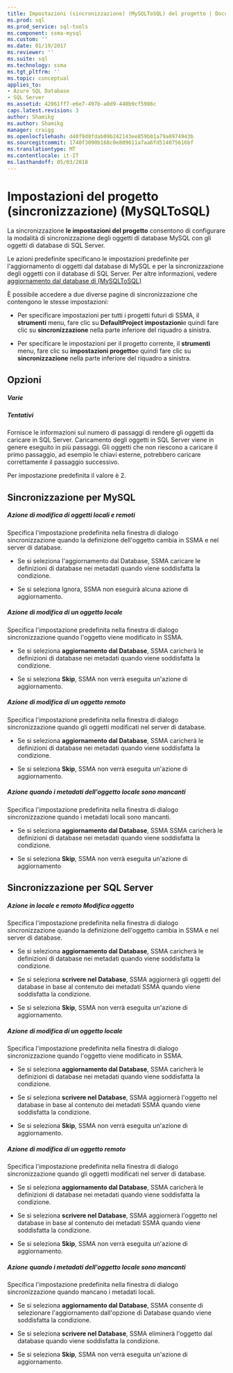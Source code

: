 ```yaml
---
title: Impostazioni (sincronizzazione) (MySQLToSQL) del progetto | Documenti Microsoft
ms.prod: sql
ms.prod_service: sql-tools
ms.component: ssma-mysql
ms.custom: ''
ms.date: 01/19/2017
ms.reviewer: ''
ms.suite: sql
ms.technology: ssma
ms.tgt_pltfrm: ''
ms.topic: conceptual
applies_to:
- Azure SQL Database
- SQL Server
ms.assetid: 42061ff7-e6e7-497b-a0d9-440b9cf5986c
caps.latest.revision: 3
author: Shamikg
ms.author: Shamikg
manager: craigg
ms.openlocfilehash: d40f9d8fdab09b242143ee859b01a79a0974943b
ms.sourcegitcommit: 1740f3090b168c0e809611a7aa6fd514075616bf
ms.translationtype: MT
ms.contentlocale: it-IT
ms.lasthandoff: 05/03/2018
---
```

# <a name="project-settings-synchronization-mysqltosql"></a>Impostazioni del progetto (sincronizzazione) (MySQLToSQL)
La sincronizzazione **le impostazioni del progetto** consentono di configurare la modalità di sincronizzazione degli oggetti di database MySQL con gli oggetti di database di SQL Server.  
  
Le azioni predefinite specificano le impostazioni predefinite per l'aggiornamento di oggetti dal database di MySQL e per la sincronizzazione degli oggetti con il database di SQL Server. Per altre informazioni, vedere [aggiornamento dal database di &#40;MySQLToSQL&#41;](../../ssma/mysql/refresh-from-database-mysqltosql.md)  
  
È possibile accedere a due diverse pagine di sincronizzazione che contengono le stesse impostazioni:  
  
-   Per specificare impostazioni per tutti i progetti futuri di SSMA, il **strumenti** menu, fare clic su **DefaultProject impostazioni**e quindi fare clic su **sincronizzazione** nella parte inferiore del riquadro a sinistra.  
  
-   Per specificare le impostazioni per il progetto corrente, il **strumenti** menu, fare clic su **impostazioni progetto**e quindi fare clic su **sincronizzazione** nella parte inferiore del riquadro a sinistra.  
  
## <a name="options"></a>Opzioni  
  
##### <a name="misc"></a>Varie  
  
##### <a name="attempts"></a>Tentativi  
Fornisce le informazioni sul numero di passaggi di rendere gli oggetti da caricare in SQL Server. Caricamento degli oggetti in SQL Server viene in genere eseguito in più passaggi. Gli oggetti che non riescono a caricare il primo passaggio, ad esempio le chiavi esterne, potrebbero caricare correttamente il passaggio successivo.  
  
Per impostazione predefinita il valore è 2.  
  
## <a name="synchronization-for-mysql"></a>Sincronizzazione per MySQL  
  
##### <a name="action-on-local-and-remote-object-change"></a>Azione di modifica di oggetti locali e remoti  
Specifica l'impostazione predefinita nella finestra di dialogo sincronizzazione quando la definizione dell'oggetto cambia in SSMA e nel server di database.  
  
-   Se si seleziona l'aggiornamento dal Database, SSMA caricare le definizioni di database nei metadati quando viene soddisfatta la condizione.  
  
-   Se si seleziona Ignora, SSMA non eseguirà alcuna azione di aggiornamento.  
  
##### <a name="action-on-local-object-change"></a>Azione di modifica di un oggetto locale  
Specifica l'impostazione predefinita nella finestra di dialogo sincronizzazione quando l'oggetto viene modificato in SSMA.  
  
-   Se si seleziona **aggiornamento dal Database**, SSMA caricherà le definizioni di database nei metadati quando viene soddisfatta la condizione.  
  
-   Se si seleziona **Skip**, SSMA non verrà eseguita un'azione di aggiornamento.  
  
##### <a name="action-on-remote-object-change"></a>Azione di modifica di un oggetto remoto  
Specifica l'impostazione predefinita nella finestra di dialogo sincronizzazione quando gli oggetti modificati nel server di database.  
  
-   Se si seleziona **aggiornamento dal Database**, SSMA caricherà le definizioni di database nei metadati quando viene soddisfatta la condizione.  
  
-   Se si seleziona **Skip**, SSMA non verrà eseguita un'azione di aggiornamento.  
  
##### <a name="action-when-local-object-metadata-is-missing"></a>Azione quando i metadati dell'oggetto locale sono mancanti  
Specifica l'impostazione predefinita nella finestra di dialogo sincronizzazione quando i metadati locali sono mancanti.  
  
-   Se si seleziona **aggiornamento dal Database**, SSMA SSMA caricherà le definizioni di database nei metadati quando viene soddisfatta la condizione.  
  
-   Se si seleziona **Skip**, SSMA non verrà eseguita un'azione di aggiornamento  
  
## <a name="synchronization-for-sql-server"></a>Sincronizzazione per SQL Server  
  
##### <a name="action-on-local-and-remote-object-change"></a>Azione in locale e remoto Modifica oggetto  
Specifica l'impostazione predefinita nella finestra di dialogo sincronizzazione quando la definizione dell'oggetto cambia in SSMA e nel server di database.  
  
-   Se si seleziona **aggiornamento dal Database**, SSMA caricherà le definizioni di database nei metadati quando viene soddisfatta la condizione.  
  
-   Se si seleziona **scrivere nel Database**, SSMA aggiornerà gli oggetti del database in base al contenuto dei metadati SSMA quando viene soddisfatta la condizione.  
  
-   Se si seleziona **Skip**, SSMA non verrà eseguita un'azione di aggiornamento.  
  
##### <a name="action-on-local-object-change"></a>Azione di modifica di un oggetto locale  
Specifica l'impostazione predefinita nella finestra di dialogo sincronizzazione quando l'oggetto viene modificato in SSMA.  
  
-   Se si seleziona **aggiornamento dal Database**, SSMA caricherà le definizioni di database nei metadati quando viene soddisfatta la condizione.  
  
-   Se si seleziona **scrivere nel Database**, SSMA aggiornerà l'oggetto nel database in base al contenuto dei metadati SSMA quando viene soddisfatta la condizione.  
  
-   Se si seleziona **Skip**, SSMA non verrà eseguita un'azione di aggiornamento.  
  
##### <a name="action-on-remote-object-change"></a>Azione di modifica di un oggetto remoto  
Specifica l'impostazione predefinita nella finestra di dialogo sincronizzazione quando gli oggetti modificati nel server di database.  
  
-   Se si seleziona **aggiornamento dal Database**, SSMA caricherà le definizioni di database nei metadati quando viene soddisfatta la condizione.  
  
-   Se si seleziona **scrivere nel Database**, SSMA aggiornerà l'oggetto nel database in base al contenuto dei metadati SSMA quando viene soddisfatta la condizione.  
  
-   Se si seleziona **Skip**, SSMA non verrà eseguita un'azione di aggiornamento.  
  
##### <a name="action-when-local-object-metadata-is-missing"></a>Azione quando i metadati dell'oggetto locale sono mancanti  
Specifica l'impostazione predefinita nella finestra di dialogo sincronizzazione quando mancano i metadati locali.  
  
-   Se si seleziona **aggiornamento dal Database**, SSMA consente di selezionare l'aggiornamento dall'opzione di Database quando viene soddisfatta la condizione.  
  
-   Se si seleziona **scrivere nel Database**, SSMA eliminerà l'oggetto dal database quando viene soddisfatta la condizione.  
  
-   Se si seleziona **Skip**, SSMA non verrà eseguita un'azione di aggiornamento.  
  

